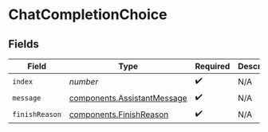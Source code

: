 # ChatCompletionChoice


## Fields

| Field                                                                      | Type                                                                       | Required                                                                   | Description                                                                | Example                                                                    |
| -------------------------------------------------------------------------- | -------------------------------------------------------------------------- | -------------------------------------------------------------------------- | -------------------------------------------------------------------------- | -------------------------------------------------------------------------- |
| `index`                                                                    | *number*                                                                   | :heavy_check_mark:                                                         | N/A                                                                        | 0                                                                          |
| `message`                                                                  | [components.AssistantMessage](../../models/components/assistantmessage.md) | :heavy_check_mark:                                                         | N/A                                                                        |                                                                            |
| `finishReason`                                                             | [components.FinishReason](../../models/components/finishreason.md)         | :heavy_check_mark:                                                         | N/A                                                                        | stop                                                                       |